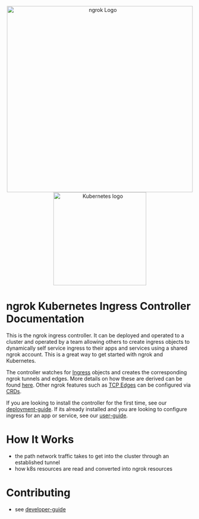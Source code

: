 <p align="center">
  <a href="https://ngrok.com">
    <img src="./images/ngrok-blue-lrg.png" alt="ngrok Logo" width="500" url="https://ngrok.com" />
  </a>
  <a href="https://kubernetes.io/">
  <img src="./images/Kubernetes-icon-color.svg.png" alt="Kubernetes logo" width="250" />
  </a>
</p>

# ngrok Kubernetes Ingress Controller Documentation

This is the ngrok ingress controller. It can be deployed and operated to a cluster and operated by a team allowing others to create ingress objects to dynamically self service ingress to their apps and services using a shared ngrok account. This is a great way to get started with ngrok and Kubernetes.

The controller watches for [Ingress](http://kubernetes.io/docs/user-guide/ingress/) objects and creates the corresponding ngrok tunnels and edges. More details on how these are derived can be found [here](./user-guide/ingress-to-edge-relationship.md). Other ngrok features such as [TCP Edges](TODO) can be configured via [CRDs](TODO).

If you are looking to install the controller for the first time, see our [deployment-guide](./TODO).
If its already installed and you are looking to configure ingress for an app or service, see our [user-guide](./TODO).

# How It Works
- the path network traffic takes to get into the cluster through an established tunnel
- how k8s resources are read and converted into ngrok resources

# Contributing
 - see [developer-guide](./TODO)
